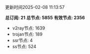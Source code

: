 更新时间2025-02-08 11:13:57

**总订阅: 21**
**总节点: 5855**
**有效节点: 2356**
- v2ray节点: 1639
- trojan节点: 189
- ssr节点: 4
- ss节点: 524
